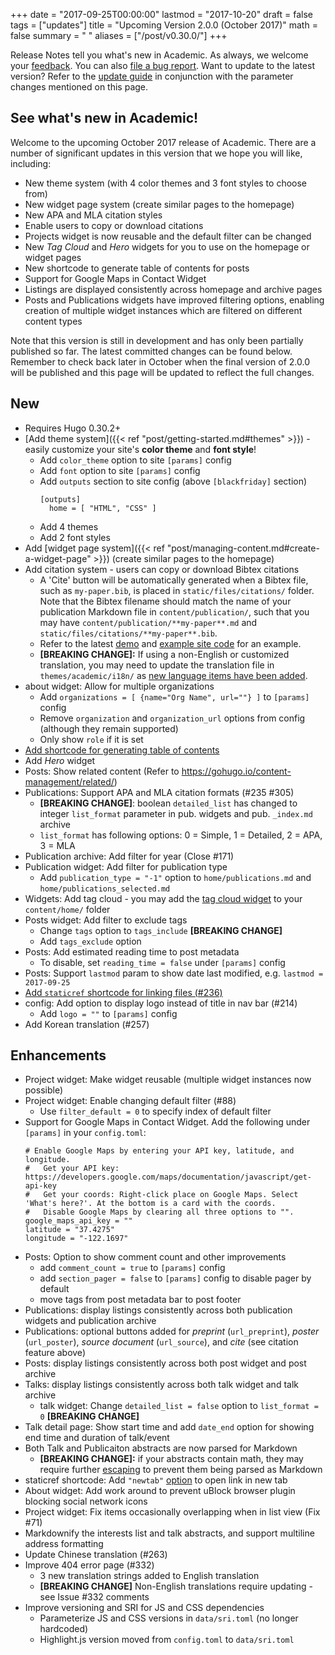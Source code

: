 +++
date = "2017-09-25T00:00:00"
lastmod = "2017-10-20"
draft = false
tags = ["updates"]
title = "Upcoming Version 2.0.0 (October 2017)"
math = false
summary = " "
aliases = ["/post/v0.30.0/"]
+++

Release Notes tell you what's new in Academic. As always, we welcome your [feedback](https://github.com/gcushen/hugo-academic/issues). You can also [file a bug report](https://github.com/gcushen/hugo-academic/issues). Want to update to the latest version? Refer to the [update guide](https://sourcethemes.com/academic/post/getting-started/#upgrading) in conjunction with the parameter changes mentioned on this page.

## See what's new in Academic!

Welcome to the upcoming October 2017 release of Academic. There are a number of significant updates in this version that we hope you will like, including:

- New theme system (with 4 color themes and 3 font styles to choose from)
- New widget page system (create similar pages to the homepage)
- New APA and MLA citation styles
- Enable users to copy or download citations
- Projects widget is now reusable and the default filter can be changed
- New *Tag Cloud* and *Hero* widgets for you to use on the homepage or widget pages
- New shortcode to generate table of contents for posts
- Support for Google Maps in Contact Widget
- Listings are displayed consistently across homepage and archive pages
- Posts and Publications widgets have improved filtering options, enabling creation of multiple widget instances which are filtered on different content types

Note that this version is still in development and has only been partially published so far. The latest committed changes can be found below. Remember to check back later in October when the final version of 2.0.0 will be published and this page will be updated to reflect the full changes.

## New

- Requires Hugo 0.30.2+
- [Add theme system]({{< ref "post/getting-started.md#themes" >}}) - easily customize your site's **color theme** and **font style**!
  - Add `color_theme` option to site `[params]` config
  - Add `font` option to site `[params]` config
  - Add `outputs` section to site config (above `[blackfriday]` section)
      ```
      [outputs]
        home = [ "HTML", "CSS" ]
      ```
  - Add 4 themes
  - Add 2 font styles
- Add [widget page system]({{< ref "post/managing-content.md#create-a-widget-page" >}}) (create similar pages to the homepage)
- Add citation system - users can copy or download Bibtex citations
  - A 'Cite' button will be automatically generated when a Bibtex file, such as `my-paper.bib`, is placed in `static/files/citations/` folder. Note that the Bibtex filename should match the name of your publication Markdown file in `content/publication/`, such that you may have `content/publication/**my-paper**.md` and `static/files/citations/**my-paper**.bib`.
  - Refer to the latest [demo](https://sourcethemes.com/academic/) and [example site code](https://github.com/gcushen/hugo-academic/tree/master/exampleSite) for an example.
  - **[BREAKING CHANGE]:** If using a non-English or customized translation, you may need to update the translation file in `themes/academic/i18n/` as [new language items have been added](https://github.com/gcushen/hugo-academic/commit/3d4884a9f045a5895746e5bca694ec230574fcf2#diff-916a95a0463ea1bd7c2d26bd73fbc9b2).
- about widget: Allow for multiple organizations
  - Add `organizations = [ {name="Org Name", url=""} ]` to `[params]` config
  - Remove `organization` and `organization_url` options from config (although they remain supported)
  - Only show `role` if it is set
- [Add shortcode for generating table of contents](https://sourcethemes.com/academic/post/writing-markdown-latex/#table-of-contents)
- Add *Hero* widget
- Posts: Show related content (Refer to https://gohugo.io/content-management/related/)
- Publications: Support APA and MLA citation formats (#235 #305)
  - **[BREAKING CHANGE]**: boolean `detailed_list` has changed to
  integer `list_format` parameter in pub. widgets and pub. `_index.md` archive
  - `list_format` has following options: 0 = Simple, 1 = Detailed, 2 = APA, 3 = MLA
- Publication archive: Add filter for year (Close #171)
- Publication widget: Add filter for publication type
  - Add `publication_type = "-1"` option to `home/publications.md` and `home/publications_selected.md`
- Widgets: Add tag cloud - you may add the [tag cloud widget](https://raw.githubusercontent.com/gcushen/hugo-academic/master/exampleSite/content/home/tags.md) to your `content/home/` folder
- Posts widget: Add filter to exclude tags
  - Change `tags` option to `tags_include` **[BREAKING CHANGE]**
  - Add `tags_exclude` option
- Posts: Add estimated reading time to post metadata  
  - To disable, set `reading_time = false` under `[params]` config
- Posts: Support `lastmod` param to show date last modified, e.g. `lastmod = 2017-09-25`
- [Add `staticref` shortcode for linking files (#236)](https://sourcethemes.com/academic/post/writing-markdown-latex/#links)
- config: Add option to display logo instead of title in nav bar (#214)
  - Add `logo = ""` to `[params]` config
- Add Korean translation (#257)

## Enhancements

- Project widget: Make widget reusable (multiple widget instances now possible)
- Project widget: Enable changing default filter (#88)
  - Use `filter_default = 0` to specify index of default filter
- Support for Google Maps in Contact Widget. Add the following under `[params]` in your `config.toml`:
  ```
  # Enable Google Maps by entering your API key, latitude, and longitude.
  #   Get your API key: https://developers.google.com/maps/documentation/javascript/get-api-key
  #   Get your coords: Right-click place on Google Maps. Select 'What's here?'. At the bottom is a card with the coords.
  #   Disable Google Maps by clearing all three options to "".
  google_maps_api_key = ""
  latitude = "37.4275"
  longitude = "-122.1697"
  ```
- Posts: Option to show comment count and other improvements
  * add `comment_count = true` to `[params]` config
  * add `section_pager = false` to `[params]` config to disable pager by default
  * move tags from post metadata bar to post footer
- Publications: display listings consistently across both publication widgets and publication archive
- Publications: optional buttons added for *preprint* (`url_preprint`), *poster* (`url_poster`), *source document* (`url_source`), and *cite* (see citation feature above)
- Posts: display listings consistently across both post widget and post archive
- Talks: display listings consistently across both talk widget and talk archive
  - talk widget: Change `detailed_list = false` option to `list_format = 0` **[BREAKING CHANGE]**
- Talk detail page: Show start time and add `date_end` option for showing end time and duration of talk/event
- Both Talk and Publicaiton abstracts are now parsed for Markdown
  -  **[BREAKING CHANGE]:** if your abstracts contain math, they may require further [escaping](https://sourcethemes.com/academic/post/writing-markdown-latex/#rm-latex-math) to prevent them being parsed as Markdown
- staticref shortcode: Add `"newtab"` [option](https://sourcethemes.com/academic/post/writing-markdown-latex/#links) to open link in new tab
- About widget: Add work around to prevent uBlock browser plugin blocking social network icons
- Project widget: Fix items occasionally overlapping when in list view (Fix #71) 
- Markdownify the interests list and talk abstracts, and support multiline address formatting
- Update Chinese translation (#263)
- Improve 404 error page (#332)
  - 3 new translation strings added to English translation
  - **[BREAKING CHANGE]** Non-English translations require updating - see Issue #332 comments
- Improve versioning and SRI for JS and CSS dependencies
  - Parameterize JS and CSS versions in `data/sri.toml` (no longer hardcoded)
  - Highlight.js version moved from `config.toml` to `data/sri.toml`
